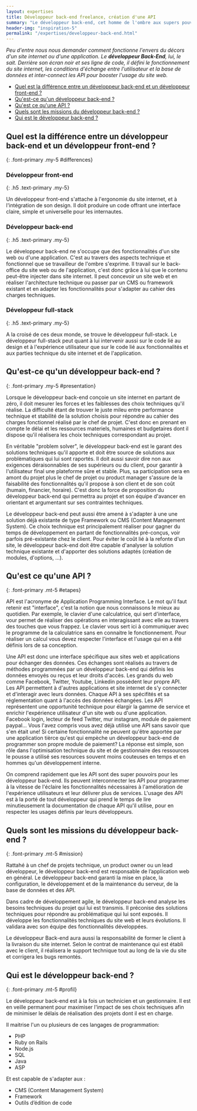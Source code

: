 ```yaml
---
layout: expertises
title: Développeur back-end freelance, création d'une API
summary: "Le développeur back-end, cet homme de l'ombre aux supers pouvoirs qui connectent les API pour enrichir l'expérience de vos utilisateurs"
header-img: "inspiration-5"
permalink: "/expertises/developpeur-back-end.html"
---
```


*Peu d'entre nous nous demander comment fonctionne l'envers du décors d'un site internet ou d'une application. Le **développeur Back-End**, lui, le sait. Derrière son écran noir et ses ligne de code, il défini le fonctionnement du site internet, les conditions d'échange entre l'utilisateur et la base de données et inter-connect les API pour booster l'usage du site web.*

- [Quel est la différence entre un développeur back-end et un développeur front-end ?](#differences)
- [Qu'est-ce qu'un développeur back-end ?](#presentation)
- [Qu'est ce qu'une API ?](#etapes)
- [Quels sont les missions du développeur back-end ?](#mission)
- [Qui est le développeur back-end ?](#profil)

## Quel est la différence entre un développeur back-end et un développeur front-end ?
{: .font-primary .my-5 #differences}

### Développeur front-end
{: .h5 .text-primary .my-5}

Un développeur front-end s'attache à l'ergonomie du site internet, et à l'intégration de son design. Il doit produire un code offrant une interface claire, simple et universelle pour les internautes.

### Développeur back-end
{: .h5 .text-primary .my-5}

Le développeur back-end ne s'occupe que des fonctionnalités d'un site web ou d'une application. C'est au travers des aspects technique et fonctionnel que se travailleur de l'ombre s'exprime. Il travail sur le back-office du site web ou de l'application, c'est donc grâce à lui que le contenu peut-être injecter dans site internet. Il peut concevoir un site web et en réaliser l'architecture technique ou passer par un CMS ou framework existant et en adapter les fonctionnalités pour s'adapter au cahier des charges techniques.

### Développeur full-stack
{: .h5 .text-primary .my-5}

A la croisé de ces deux monde, se trouve le développeur full-stack. Le développeur full-stack peut quant à lui intervenir aussi sur le code lié au design et à l'expérience utilisateur que sur le code lié aux fonctionnalités et aux parties technique du site internet et de l'application.

## Qu'est-ce qu'un développeur back-end ?
{: .font-primary .my-5 #presentation}

Lorsque le développeur back-end conçoie un site internet en partant de zéro, il doit mesurer les forces et les faiblesses des choix techniques qu'il réalise. La difficulté étant de trouver le juste mileu entre performance technique et stabilité de la solution choisis pour répondre au cahier des charges fonctionnel réalisé par le chef de projet. C'est donc en prenant en compte le délai et les ressources materiels, humaines et budgetaires dont il dispose qu'il réalisera les choix techniques correspondant au projet.

En véritable "problem solver", le développeur back-end est le garant des solutions techniques qu'il apporte et doit être source de solutions aux problèmatiques qui lui sont raportés. Il doit aussi savoir dire non aux exigences déraisonnables de ses supérieurs ou du client, pour garantir à l'utilisateur final une plateforme sûre et stable. Plus, sa participation sera en amont du projet plus le chef de projet ou product manager s'assure de la faisabilité des fonctionnalités qu'il propose à son client et de son coût (humain, financier, horaire). C'est donc la force de proposition du développeur back-end qui permettra au projet et son équipe d'avancer en orientant et argumentant sur ses contraintes techniques.

Le développeur back-end peut aussi être amené à s'adapter à une une solution déjà existante de type Framework ou CMS (Content Management System). Ce choix technique est principalement réaliser pour gagner du temps de développement en partant de fonctionnalités pré-conçus, voir parfois pré-existante chez le client. Pour éviter le coût lié à la refonte d'un site, le développeur back-end doit être capable d'analyser la solution technique existante et d'apporter des solutions adaptés (création de modules, d'options, ...).

## Qu'est ce qu'une API ?
{: .font-primary .mt-5 #etapes}

API est l'acronyme de Application Programming Interface. Le mot qu'il faut retenir est "interface", c'est la notion que nous connaissons le mieux au quotidien. Par exemple, le clavier d'une calculatrice, qui sert d'interface, vour permet de réaliser des opérations en interagissant avec elle au travers des touches que vous frappez. Le clavier vous sert ici à communiquer avec le programme de la calculatrice sans en connaitre le fonctionnement.
Pour réaliser un calcul vous devez respecter l'interface et l'usage qui en a été définis lors de sa conception.

Une API est donc une interface spécifique aux sites web et applications pour échanger des données. Ces échanges sont réalisés au travers de méthodes programmées par un développeur back-end qui définis les données envoyés ou reçus et leur droits d'accès. Les grands du web comme Facebook, Twitter, Youtube, Linkedin possèdent leur propre API. Les API permettent à d'autres applications et site internet de s'y connecter et d'interagir avec leurs données. Chaque API à ses spécifités et sa réglementation quant à l'accès des données échangées. Les API représentent une opportunité technique pour élargir la gamme de service et enrichir l'expérience utilisateur d'un site web ou d'une application. Facebook login, lecteur de feed Twitter, mur instagram, module de paiement paypal... Vous l'avez compris vous avez déjà utilisé une API sans savoir que s'en était une! Si certaine fonctionnalité ne peuvent qu'être apportée par une application tièrce qu'est qui empèche un développeur back-end de programmer son propre module de paiement? La réponse est simple, son rôle dans l'optimisation technique du site et de gestionnaire des ressources le pousse a utilisé ses resources souvent moins couteuses en temps et en hommes qu'un développement interne.

On comprend rapidement que les API sont des super pouvoirs pour les développeur back-end. Ils peuvent interconnecter les API pour programmer à la vitesse de l'éclaire les fonctionnalités nécessaires à l'amélioration de l'expérience utilisateurs et leur délivrer plus de services. L'usage des API est à la porté de tout développeur qui prend le temps de lire minutieusement la documentation de chaque API qu'il utilise, pour en respecter les usages définis par leurs développeurs.

## Quels sont les missions du développeur back-end ?
{: .font-primary .mt-5 #mission}

Rattahé à un chef de projets technique, un product owner ou un lead développeur, le développeur back-end est responsable de l’application web en général. Le développeur back-end garanti la mise en place, la configuration, le développement et de la maintenance du serveur, de la base de données et des API.

Dans cadre de développement agile, le développeur back-end analyse les besoins techniques du projet qui lui est transmis. Il préconise des solutions techniques pour répondre au problématique qui lui sont exposés. Il développe les fonctionnalités techniques du site web et leurs évolutions. Il validara avec son équipe des fonctionnalités développées.

Le développeur Back-end aura aussi la responsabilité de former le client à la livraison du site internet. Selon le contrat de maintenance qui est établi avec le client, il réalisera le support technique tout au long de la vie du site et corrigera les bugs remontés.

## Qui est le développeur back-end ?
{: .font-primary .mt-5 #profil}

Le développeur back-end est à la fois un technicien et un gestionnaire. Il est en veille permanent pour maximiser l'impact de ses choix techniques afin de minimiser le délais de réalisation des projets dont il est en charge.

Il maitrise l'un ou plusieurs de ces langages de programmation:

- PHP
- Ruby on Rails
- Node.js
- SQL
- Java
- ASP

Et est capable de s'adapter aux :

- CMS (Content Management System)
- Framework
- Outils d’édition de code